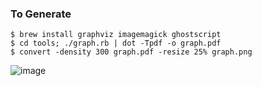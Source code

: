 ### To Generate

    $ brew install graphviz imagemagick ghostscript
    $ cd tools; ./graph.rb | dot -Tpdf -o graph.pdf
    $ convert -density 300 graph.pdf -resize 25% graph.png

![image](https://i.imgur.com/IrSxyBD.png)